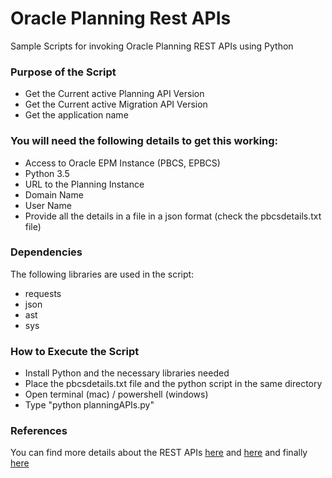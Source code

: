 # Oracle Planning Rest APIs
Sample Scripts for invoking Oracle Planning REST APIs using Python

### Purpose of the Script
  - Get the Current active Planning API Version
  - Get the Current active Migration API Version
  - Get the application name
  
### You will need the following details to get this working:
  - Access to Oracle EPM Instance (PBCS, EPBCS)
  - Python 3.5
  - URL to the Planning Instance
  - Domain Name
  - User Name
  - Provide all the details in a file in a json format (check the pbcsdetails.txt file)

### Dependencies
The following libraries are used in the script:
  - requests
  - json
  - ast
  - sys

### How to Execute the Script
  - Install Python and the necessary libraries needed
  - Place the pbcsdetails.txt file and the python script in the same directory
  - Open terminal (mac) / powershell (windows)
  - Type "python planningAPIs.py"
  
### References
You can find more details about the REST APIs [here](https://docs.oracle.com/en/cloud/saas/enterprise-performance-management-common/prest/get_rest_api_versions_for_planning.html) and [here](https://docs.oracle.com/en/cloud/saas/enterprise-performance-management-common/prest/get_applications.html) and finally [here](https://docs.oracle.com/en/cloud/saas/enterprise-performance-management-common/prest/getting_api_versions_for_lcm_apis.html)
